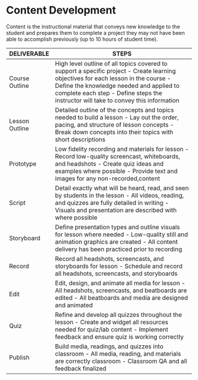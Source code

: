 # Content Development
Content is the instructional material that conveys new knowledge to the student and prepares them to complete a project they may not have been able to accomplish previously (up to 10 hours of student time).

| DELIVERABLE    | STEPS                                                                                                                                                                                                                                                                |
|----------------|----------------------------------------------------------------------------------------------------------------------------------------------------------------------------------------------------------------------------------------------------------------------|
| Course Outline | High level outline of all topics covered to support a specific project - Create learning objectives for each lesson in the course - Define the knowledge needed and applied to complete each step - Define steps the instructor will take to convey this information |
| Lesson Outline | Detailed outline of the concepts and topics needed to build a lesson - Lay out the order, pacing, and structure of lesson concepts - Break down concepts into their topics with short descriptions                                                                   |
| Prototype      | Low fidelity recording and materials for lesson - Record low-quality screencast, whiteboards, and headshots - Create quiz ideas and examples where possible - Provide text and images for any non-recorded,content                                                   |
| Script         | Detail exactly what will be heard, read, and seen by students in the lesson - All videos, reading, and quizzes are fully detailed in writing - Visuals and presentation are described with where possible                                                            |
| Storyboard     | Define presentation types and outline visuals for lesson where needed - Low-quality still and animation graphics are created - All content delivery has been practiced prior to recording                                                                            |
| Record         | Record all headshots, screencasts, and storyboards for lesson - Schedule and record all headshots, screencasts, and storyboards                                                                                                                                      |
| Edit           | Edit, design, and animate all media for lesson - All headshots, screencasts, and beatboards are edited - All beatboards and media are designed and animated                                                                                                          |
| Quiz           | Refine and develop all quizzes throughout the lesson - Create and widget all resources needed for quiz/lab content - Implement feedback and ensure quiz is working correctly                                                                                         |
| Publish        | Build media, readings, and quizzes into classroom - All media, reading, and materials are correctly classroom - Classroom QA and all feedback finalized                                                                                                              |

